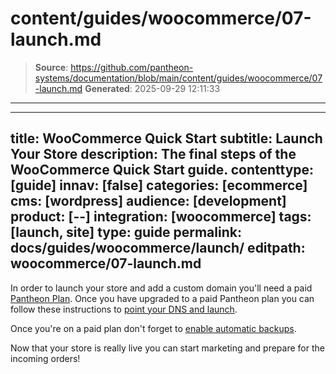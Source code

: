 # content/guides/woocommerce/07-launch.md

> **Source**: https://github.com/pantheon-systems/documentation/blob/main/content/guides/woocommerce/07-launch.md
> **Generated**: 2025-09-29 12:11:33

---

---
title: WooCommerce Quick Start
subtitle: Launch Your Store
description: The final steps of the WooCommerce Quick Start guide.
contenttype: [guide]
innav: [false]
categories: [ecommerce]
cms: [wordpress]
audience: [development]
product: [--]
integration: [woocommerce]
tags: [launch, site]
type: guide
permalink: docs/guides/woocommerce/launch/
editpath: woocommerce/07-launch.md
---
In order to launch your store and add a custom domain you'll need a paid [Pantheon Plan](/guides/legacy-dashboard/site-plan). Once you have upgraded to a paid Pantheon plan you can follow these instructions to [point your DNS and launch](/guides/launch).

Once you're on a paid plan don't forget to [enable automatic backups](/guides/launch/launch-check).

Now that your store is really live you can start marketing and prepare for the incoming orders!
